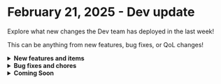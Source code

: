 # February 21, 2025 - Dev update

Explore what new changes the Dev team has deployed in the last week!

This can be anything from new features, bug fixes, or QoL changes!

<details>

<summary><strong>New features and items</strong></summary>

* **Support Access**\
  Allows users to enable/disable Rewst staff write access to their organization
* **Custom Integration Pre-Processing**\
  Removed the “vacuum” step in Custom Integration integrations to optimize performance.
* **Move Custom Integration Actions Between Categories**\
  Allows Custom Integration Actions to be reorganized under different Marketplace categories.
* **App Builder Element Name UI/UX Improvements**\
  Improved the user interface for naming elements within apps.
* **Performance improvements** \
  By moving certain elements of the workflow execution “conductor” into dedicated tables, we reduce row sizes in the WorkflowExecution table, improve performance, and make it easier to query data. These changes aim to enhance scalability and reduce locking overhead for faster workflow processing.
* **Easier Time-Saved Management**\
  Made the “Time Saved” field simpler to view and edit in the Workflows page.
* **Defang/Refang Jinja Filters**\
  Enhanced security workflows with the ability to automatically obfuscate (“defang”) or restore (“refang”) data as needed.
* **SynnexAu Integration Update**\
  Repointed the base URL to the updated production endpoint, ensuring more reliable connectivity.
* **Public Crates API**\
  Introduced a new Public Crates API and supporting fields to pave the way for improved crate documentation and communication.

</details>

<details>

<summary><strong>Bug fixes and chores</strong></summary>

* **Data Source & Table Columns**\
  Fixed issues with missing or mismatched column definitions that could cause data errors in apps.
* **Page Builder & Forms**\
  Addressed infinite recursion in linked node properties, corrected dropdown and regex handling, and improved error messaging for required fields and file uploads.
* **Sub-Org Marketplace Access**\
  Ensured that sub-org users have proper access to CI v2 actions while preventing overly long descriptions from causing UI breakage.
* **Action Dialog Data**\
  Confirmed dialogs always retrieve the latest data when confirming actions.
* **Crate Exports & Replication**\
  Fixed token-related errors and ensured triggers, completion handlers, and maturity links are all included in exported crates.
* **Google Workspace & Other Integrations**\
  Improved error handling for empty result sets and enforced required fields for various third-party integrations.
* **Pagination & Filtering**\
  Corrected totalCount calculations for more accurate pagination and allowed additional filtering options in workflow executions.
* **Support Access & App Builder**\
  Tightened support access checks so only authorized users or roles can request assistance, and improved re-render logic, domain-based logout, and chart displays in App Builder.
* **DevOps & Backport Workflows**\
  Refined automated processes for backporting changes to QA branches, ensuring consistent release management and clearer PR labeling.
* **Engine Configuration & Logging**\
  Increased retry/backoff factors for more robust error recovery and introduced structured (JSON) logging in non-local environments, with text logs for local development.
* **Integration Aliasing & Default Values**\
  Improved how custom integrations export, adding aliasing and default value extraction for CI v2 actions.
* **Dependency Updates**\
  Removed certain TailwindCSS preflight settings, temporarily downgraded versions to fix styling issues, and updated several libraries (e.g., cookies-next, deepmerge, export-to-csv, axios) for security and performance.

</details>

<details>

<summary><strong>Coming Soon</strong></summary>

* Generic GraphQL Request Action to the Rewst Integration
* Granular forms permissions
* SyncMonkey integration
* Support Access logs
* Workflow executions dashboard widget

</details>
